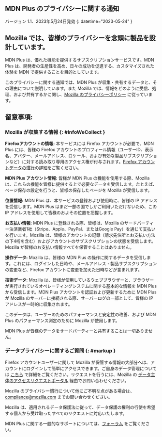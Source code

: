 ﻿## <span class="privacy-header-firefox">MDN Plus</span> <span class="privacy-header-policy">のプライバシーに関する通知</span>

バージョン 1.1、2023年5月24日発効
{: datetime="2023-05-24" }

## Mozilla では、皆様のプライバシーを念頭に製品を設計しています。

MDN Plus は、優れた機能を提供するサブスクリプションサービスです。MDN Plus は、開発者の生産性を高め、日々の成功を促進する、カスタマイズされた体験を MDN で提供することを目的としています。

このプライバシーに関する通知では、MDN Plus が収集・共有するデータと、その理由について説明しています。また Mozilla では、情報をどのように受信、処理、および共有するかに関し、[Mozilla のプライバシーポリシー](https://www.mozilla.org/privacy/) に従っています。

## 留意事項:

### Mozilla が収集する情報 {: #InfoWeCollect }

__Firefoxアカウントの情報:__ 本サービスには Firefox アカウントが必要で、MDN Plus には、皆様の Firefox アカウントのプロフィール情報（ユーザーID、表示名、アバター、メールアドレス、ロケール、および有効な製品サブスクリプションなど）に対する読み取り専用のアクセス権が付与されます。[Firefox アカウントデータの慣行](https://www.mozilla.org/privacy/firefox/#firefox-accounts-join-firefox)の詳細をご覧ください。

__MDN Plus アカウント情報:__ 皆様が MDN Plus の機能を使用する際、Mozilla は、これらの機能を皆様に提供する上で必要なデータを受信します。たとえば、ページ保存の設定を行うと、皆様の保存したページを Mozilla が受信します。

__位置情報:__ MDN Plus は、本サービスの登録および使用時に、皆様の IP アドレスを受信します。MDN Plus はまだ一部の国でしかご利用いただけないため、この IP アドレスを使用して皆様のおよその位置を把握します。

__お支払い情報:__ MDN Plus に登録される際、皆様は、Mozilla のサードパーティー決済業者1社（Stripe、Apple、PayPal、またはGoogle Pay）を通じて支払いを行います。Mozilla は、皆様のアカウントの記録（請求先住所とお支払い方法の下4桁を含む）およびアカウントのサブスクリプションの状態を受信します。Mozilla が皆様のお支払い情報すべてを保管することはありません。

__操作データ:__ Mozilla は、皆様の MDN Plus の操作に関するデータを受信します。これには、ログインした日時や、メールアドレス・製品サブスクリプションの変更など、Firefox アカウントに変更を加えた日時などが含まれます。

__技術データ:__ Mozilla は、皆様が使用しているウェブブラウザーと、ブラウザーが実行されているオペレーティングシステムに関する基本的な情報を MDN Plus から受信します。MDN Plus アカウントを認証および更新するために MDN Plus が Mozilla のサーバーに接続される際、サーバーログの一部として、皆様の IP アドレスが一時的に収集されます。

このデータは、ユーザーのためのパフォーマンスと安定性の改善、および MDN Plus のパフォーマンス測定のために Mozilla が使用します。

MDN Plus が皆様のデータをサードパーティーと共有することは一切ありません。

### データプライバシーに関するご質問 {: #markup }

Firefox アカウントユーザーに関して Mozilla が保管する情報の大部分へは、アカウントにログインして簡単にアクセスできます。ご自身のデータ管理については [こちら](https://support.mozilla.org/products/privacy-and-security/user-control) で詳細をご覧ください。リクエストを行うには、Mozilla の [データ主体のアクセスリクエストポータル](https://privacyportal.onetrust.com/webform/1350748f-7139-405c-8188-22740b3b5587/4ba08202-2ede-4934-a89e-f0b0870f95f0) 経由でお問い合わせください。

Mozilla のプライバシー慣行について他にご不明な点がある場合は、compliance@mozilla.com までお問い合わせください。

Mozilla は、適用されるデータ保護法に従って、データ保護の権利の行使を希望する個人から受け取ったすべてのリクエストに対応いたします。

MDN Plus に関する一般的なサポートについては、[フォーラム](https://support.mozilla.org/) をご覧ください。
